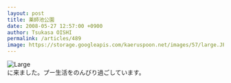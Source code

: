 ```yaml
---
layout: post
title: 薬師池公園
date: 2008-05-27 12:57:00 +0900
author: Tsukasa OISHI
permalink: /articles/489
image: https://storage.googleapis.com/kaeruspoon.net/images/57/large.JPG?1300875365
---
```



![Large](https://storage.googleapis.com/kaeruspoon.net/images/57/large.JPG?1300875365)  
に来ました。プー生活をのんびり過ごしています。  

